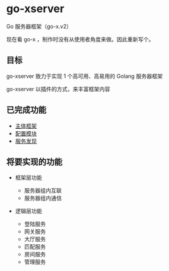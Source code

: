 # go-xserver
Go 服务器框架（go-x.v2）

现在看 go-x ，制作时没有从使用者角度来做。因此重新写个。

## 目标

go-xserver 致力于实现 1 个高可用、高易用的 Golang 服务器框架

go-xserver 以插件的方式，来丰富框架内容

## 已完成功能

- [主体框架](doc/规范-代码框架.md)
- [配置模块](doc/规范-配置文件.md)
- [服务发现](doc/框架层功能-服务发现.md)

## 将要实现的功能

- 框架层功能
    - 服务器组内互联
    - 服务器组内通信


- 逻辑层功能
    - 登陆服务
    - 网关服务
    - 大厅服务
    - 匹配服务
    - 房间服务
    - 管理服务
